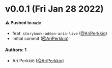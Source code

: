 # v0.0.1 (Fri Jan 28 2022)

#### ⚠️ Pushed to `main`

- feat: `storybook-addon-aria-live` ([@AriPerkkio](https://github.com/AriPerkkio))
- Initial commit ([@AriPerkkio](https://github.com/AriPerkkio))

#### Authors: 1

- Ari Perkkiö ([@AriPerkkio](https://github.com/AriPerkkio))
